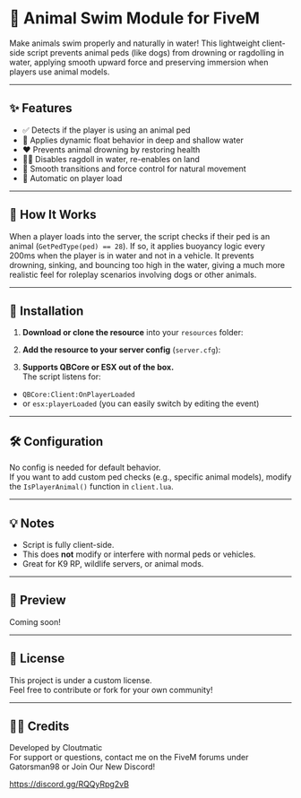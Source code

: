 # 🐾 Animal Swim Module for FiveM

Make animals swim properly and naturally in water! This lightweight client-side script prevents animal peds (like dogs) from drowning or ragdolling in water, applying smooth upward force and preserving immersion when players use animal models.

---

## ✨ Features

- ✅ Detects if the player is using an animal ped
- 🌊 Applies dynamic float behavior in deep and shallow water
- ❤️ Prevents animal drowning by restoring health
- 🧍‍♂️ Disables ragdoll in water, re-enables on land
- 🔄 Smooth transitions and force control for natural movement
- 🔁 Automatic on player load

---

## 🧠 How It Works

When a player loads into the server, the script checks if their ped is an animal (`GetPedType(ped) == 28`). If so, it applies buoyancy logic every 200ms when the player is in water and not in a vehicle. It prevents drowning, sinking, and bouncing too high in the water, giving a much more realistic feel for roleplay scenarios involving dogs or other animals.

---

## 📂 Installation

1. **Download or clone the resource** into your `resources` folder:


2. **Add the resource to your server config** (`server.cfg`):


3. **Supports QBCore or ESX out of the box.**  
The script listens for:
- `QBCore:Client:OnPlayerLoaded`
- or `esx:playerLoaded` (you can easily switch by editing the event)

---

## 🛠️ Configuration

No config is needed for default behavior.  
If you want to add custom ped checks (e.g., specific animal models), modify the `IsPlayerAnimal()` function in `client.lua`.

---

## 💡 Notes

- Script is fully client-side.
- This does **not** modify or interfere with normal peds or vehicles.
- Great for K9 RP, wildlife servers, or animal mods.

---

## 📸 Preview

Coming soon!

---

## 📃 License

This project is under a custom license.  
Feel free to contribute or fork for your own community!

---

## 👨‍💻 Credits

Developed by Cloutmatic  
For support or questions, contact me on the FiveM forums under Gatorsman98 or Join Our New Discord!

https://discord.gg/RQQyRpg2vB
